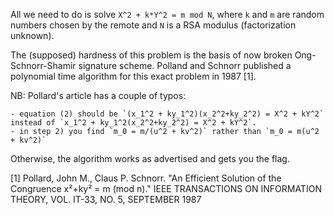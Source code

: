 All we need to do is solve `X^2 + k*Y^2 = m mod N`, where `k` and `m` are random
numbers chosen by the remote and `N` is a RSA modulus (factorization unknown).

The (supposed) hardness of this problem is the basis of now broken Ong-Schnorr-Shamir signature
scheme. Polland and Schnorr published a polynomial time algorithm for this exact problem
in 1987 [1].

NB: Pollard's article has a couple of typos:

	- equation (2) should be `(x_1^2 + ky_1^2)(x_2^2+ky_2^2) = X^2 + kY^2` instead of `x_1^2 + ky_1^2(x_2^2+ky_2^2) = X^2 + kY^2`.
	- in step 2) you find `m_0 = m/(u^2 + kv^2)` rather than `m_0 = m(u^2 + kv^2)`

Otherwise, the algorithm works as advertised and gets you the flag.


[1] Pollard, John M., Claus P. Schnorr. "An Efficient Solution of the Congruence x²+ky² = m (mod n)." IEEE TRANSACTIONS ON INFORMATION THEORY, VOL. IT-33, NO. 5, SEPTEMBER 1987
